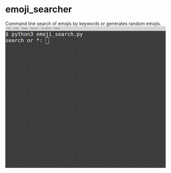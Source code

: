 # emoji_searcher
Command line search of emojis by keywords or generates random emojis.
![](example.gif)

